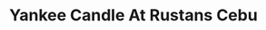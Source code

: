 ---
title: "Yankee Candle At Rustans Cebu"
url: /cebu-city/yankee-candle-at-rustans-cebu/
shop: candles
---